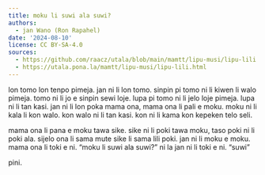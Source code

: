 ```yaml
---
title: moku li suwi ala suwi?
authors:
  - jan Wano (Ron Rapahel)
date: '2024-08-10'
license: CC BY-SA-4.0
sources:
  - https://github.com/raacz/utala/blob/main/mamtt/lipu-musi/lipu-lili.md
  - https://utala.pona.la/mamtt/lipu-musi/lipu-lili.html
---
```



lon tomo lon tenpo pimeja. jan ni li lon tomo. sinpin pi tomo ni li kiwen li walo pimeja. tomo ni li jo e sinpin sewi loje. lupa pi tomo ni li jelo loje pimeja. lupa ni li tan kasi. jan ni li lon poka mama ona, mama ona li pali e moku. moku ni li kala li kon walo. kon walo ni li tan kasi. kon ni li kama kon kepeken telo seli.

mama ona li pana e moku tawa sike. sike ni li poki tawa moku, taso poki ni li poki ala. sijelo ona li sama mute sike li sama lili poki. jan ni li moku e moku. mama ona li toki e ni. “moku li suwi ala suwi?” ni la jan ni li toki e ni. “suwi”

pini.
